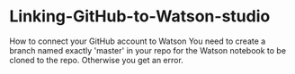 # Linking-GitHub-to-Watson-studio
How to connect your GitHub account to Watson
You need to create a branch named exactly 'master' in your repo for the Watson notebook to be cloned to the repo. Otherwise you get an error.
